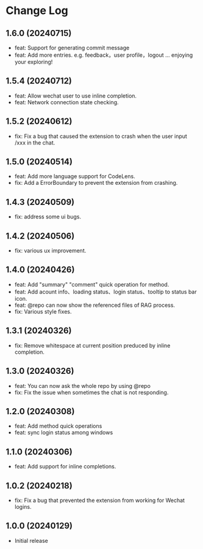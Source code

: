 # Change Log

## 1.6.0 (20240715)

- feat: Support for generating commit message
- feat: Add more entries. e.g. feedback，user profile，logout ... enjoying your exploring!

## 1.5.4 (20240712)

- feat: Allow wechat user to use inline completion.
- feat: Network connection state checking.

## 1.5.2 (20240612)

- fix: Fix a bug that caused the extension to crash when the user input /xxx in the chat.

## 1.5.0 (20240514)

- feat: Add more language support for CodeLens.
- fix: Add a ErrorBoundary to prevent the extension from crashing.

## 1.4.3 (20240509)

- fix: address some ui bugs.

## 1.4.2 (20240506)

- fix: various ux improvement.

## 1.4.0 (20240426)

- feat: Add "summary" "comment" quick operation for method.
- feat: Add acount info、loading status、login status、tooltip to status bar icon.
- feat: @repo can now show the referenced files of RAG process.
- fix: Various style fixes.

## 1.3.1 (20240326)

- fix: Remove whitespace at current position preduced by inline completion.

## 1.3.0 (20240326)

- feat: You can now ask the whole repo by using @repo
- fix: Fix the issue when sometimes the chat is not responding.

## 1.2.0 (20240308)

- feat: Add method quick operations
- feat: sync login status among windows

## 1.1.0 (20240306)

- feat: Add support for inline completions.

## 1.0.2 (20240218)

- fix: Fix a bug that prevented the extension from working for Wechat logins.

## 1.0.0 (20240129)

- Initial release
